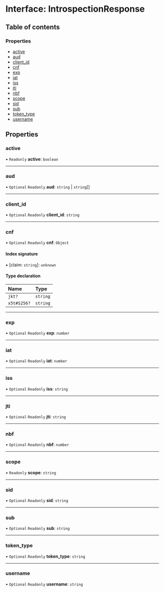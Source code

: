 # Interface: IntrospectionResponse

## Table of contents

### Properties

- [active](IntrospectionResponse.md#active)
- [aud](IntrospectionResponse.md#aud)
- [client\_id](IntrospectionResponse.md#client_id)
- [cnf](IntrospectionResponse.md#cnf)
- [exp](IntrospectionResponse.md#exp)
- [iat](IntrospectionResponse.md#iat)
- [iss](IntrospectionResponse.md#iss)
- [jti](IntrospectionResponse.md#jti)
- [nbf](IntrospectionResponse.md#nbf)
- [scope](IntrospectionResponse.md#scope)
- [sid](IntrospectionResponse.md#sid)
- [sub](IntrospectionResponse.md#sub)
- [token\_type](IntrospectionResponse.md#token_type)
- [username](IntrospectionResponse.md#username)

## Properties

### active

• `Readonly` **active**: `boolean`

___

### aud

• `Optional` `Readonly` **aud**: `string` \| `string`[]

___

### client\_id

• `Optional` `Readonly` **client\_id**: `string`

___

### cnf

• `Optional` `Readonly` **cnf**: `Object`

#### Index signature

▪ [claim: `string`]: `unknown`

#### Type declaration

| Name | Type |
| :------ | :------ |
| `jkt?` | `string` |
| `x5t#S256?` | `string` |

___

### exp

• `Optional` `Readonly` **exp**: `number`

___

### iat

• `Optional` `Readonly` **iat**: `number`

___

### iss

• `Optional` `Readonly` **iss**: `string`

___

### jti

• `Optional` `Readonly` **jti**: `string`

___

### nbf

• `Optional` `Readonly` **nbf**: `number`

___

### scope

• `Readonly` **scope**: `string`

___

### sid

• `Optional` `Readonly` **sid**: `string`

___

### sub

• `Optional` `Readonly` **sub**: `string`

___

### token\_type

• `Optional` `Readonly` **token\_type**: `string`

___

### username

• `Optional` `Readonly` **username**: `string`
